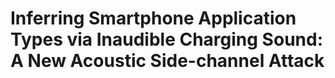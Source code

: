 # Inferring Smartphone Application Types via Inaudible Charging Sound: A New Acoustic Side-channel Attack
